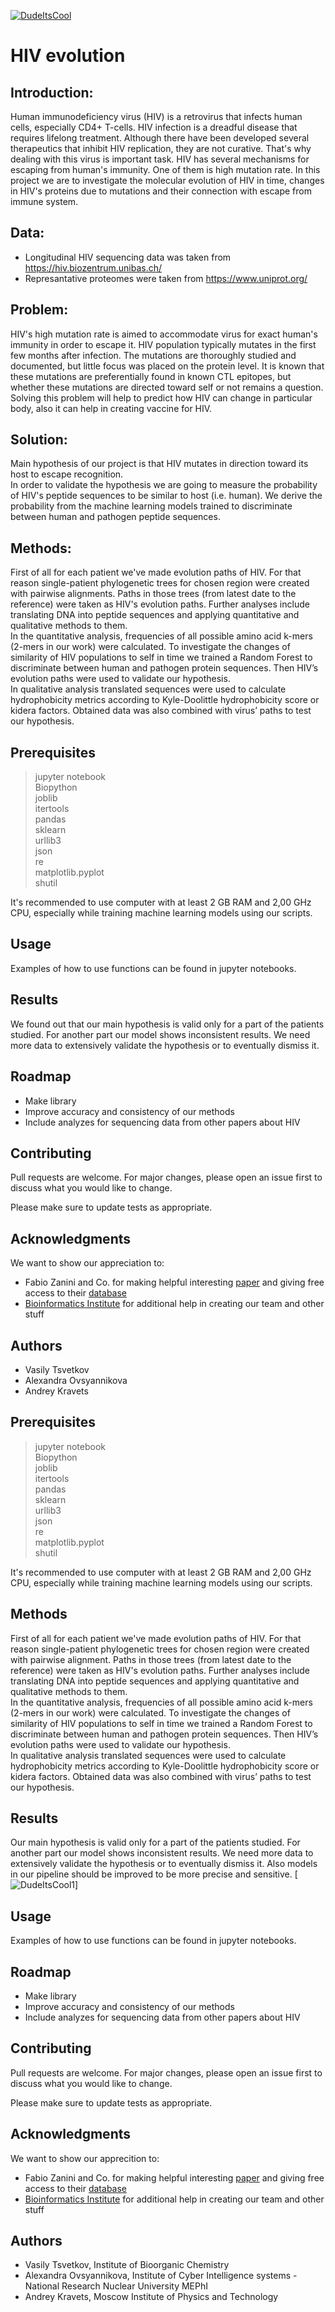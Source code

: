 [![DudeItsCool](https://static.tildacdn.com/tild6464-3064-4237-a433-383539613333/bi_logo.png)](https://bioinf.me/)

# HIV evolution

## Introduction:
Human immunodeficiency virus (HIV) is a retrovirus that infects human cells, especially CD4+ T-cells. HIV infection is a dreadful disease that requires lifelong treatment. Although there have been developed several therapeutics that inhibit HIV replication, they are not curative. That's why dealing with this virus is important task. HIV has several mechanisms for escaping from human's immunity. One of them is high mutation rate. In this project we are to investigate the molecular evolution of HIV in time, changes in HIV's proteins due to mutations and their connection with escape from immune system.

## Data:
* Longitudinal HIV sequencing data was taken from https://hiv.biozentrum.unibas.ch/  
* Represantative proteomes were taken from  https://www.uniprot.org/

## Problem:
HIV's high mutation rate is aimed to accommodate virus for exact human's immunity in order to escape it. HIV population typically mutates in the first few months after infection. The mutations are thoroughly studied and documented, but little focus was placed on the protein level. It is known that these mutations are preferentially found in known CTL epitopes, but whether these mutations are directed toward self or not remains a question. Solving this problem will help to predict how HIV can change in particular body, also it can help in creating vaccine for HIV.

## Solution:
Main hypothesis of our project is that HIV mutates in direction toward its host to escape recognition.  
In order to validate the hypothesis we are going to measure the probability of HIV's peptide sequences to be similar to host (i.e. human). We derive the probability from the machine learning models trained to discriminate between human and pathogen peptide sequences.

## Methods:
First of all for each patient we've made evolution paths of HIV. For that reason single-patient phylogenetic trees for chosen region were created with pairwise alignments. Paths in those trees (from latest date to the reference) were taken as HIV's evolution paths. Further analyses include translating DNA into peptide sequences and applying quantitative and qualitative methods to them.  
In the quantitative analysis, frequencies of all possible amino acid k-mers (2-mers in our work) were calculated. To investigate the changes of similarity of HIV populations to self in time we trained a Random Forest to discriminate between human and pathogen protein sequences. Then HIV’s evolution paths were used to validate our hypothesis.  
In qualitative analysis translated sequences were used to calculate hydrophobicity metrics according to Kyle-Doolittle hydrophobicity score or kidera factors. Obtained data was also combined with virus’ paths to test our hypothesis.  

## Prerequisites
> jupyter notebook   
> Biopython  
> joblib  
> itertools  
> pandas  
> sklearn  
> urllib3  
> json  
> re  
> matplotlib.pyplot  
> shutil  

It's recommended to use computer with at least 2 GB RAM and 2,00 GHz CPU, especially while training machine learning models using our scripts.

## Usage

Examples of how to use functions can be found in jupyter notebooks.

## Results

We found out that our main hypothesis is valid only for a part of the patients studied. For another part our model shows inconsistent results. We need more data to extensively validate the hypothesis or to eventually dismiss it.

## Roadmap

- Make library
- Improve accuracy and consistency of our methods
- Include analyzes for sequencing data from other papers about HIV

## Contributing
Pull requests are welcome. For major changes, please open an issue first to discuss what you would like to change.

Please make sure to update tests as appropriate.

## Acknowledgments
We want to show our appreciation to:
- Fabio Zanini and Co. for making helpful interesting [paper](https://elifesciences.org/articles/11282) and giving free access to their [database](https://hiv.biozentrum.unibas.ch)
- [Bioinformatics Institute](https://bioinf.me/en) for additional help in creating our team and other stuff

## Authors

- Vasily Tsvetkov
- Alexandra Ovsyannikova
- Andrey Kravets


## Prerequisites
> jupyter notebook   
> Biopython  
> joblib  
> itertools  
> pandas  
> sklearn  
> urllib3  
> json  
> re  
> matplotlib.pyplot  
> shutil  

It's recommended to use computer with at least 2 GB RAM and 2,00 GHz CPU, especially while training machine learning models using our scripts.

## Methods

First of all for each patient we've made evolution paths of HIV. For that reason single-patient phylogenetic trees for chosen region were created with pairwise alignment. Paths in those trees (from latest date to the reference) were taken as HIV's evolution paths. Further analyses include translating DNA into peptide sequences and applying quantitative and qualitative methods to them.  
In the quantitative analysis, frequencies of all possible amino acid k-mers (2-mers in our work) were calculated. To investigate the changes of similarity of HIV populations to self in time we trained a Random Forest to discriminate between human and pathogen protein sequences. Then HIV’s evolution paths were used to validate our hypothesis.  
In qualitative analysis translated sequences were used to calculate hydrophobicity metrics according to Kyle-Doolittle hydrophobicity score or kidera factors. Obtained data was also combined with virus’ paths to test our hypothesis.

## Results

Our main hypothesis is valid only for a part of the patients studied. For another part our model shows inconsistent results. We need more data to extensively validate the hypothesis or to eventually dismiss it. Also models in our pipeline should be improved to be more precise and sensitive.
[![DudeItsCool1](https://github.com/tsvvas/hiv_project/raw/dev_andrew_classification/results/frequency_2_mer_plot/2_mer_plot.png)]

## Usage

Examples of how to use functions can be found in jupyter notebooks.

## Roadmap

- Make library
- Improve accuracy and consistency of our methods
- Include analyzes for sequencing data from other papers about HIV

## Contributing
Pull requests are welcome. For major changes, please open an issue first to discuss what you would like to change.

Please make sure to update tests as appropriate.

## Acknowledgments
We want to show our apprecition to:
- Fabio Zanini and Co. for making helpful interesting [paper](https://elifesciences.org/articles/11282) and giving free access to their [database](https://hiv.biozentrum.unibas.ch)
- [Bioinformatics Institute](https://bioinf.me/en) for additional help in creating our team and other stuff

## Authors

- Vasily Tsvetkov, Institute of Bioorganic Chemistry
- Alexandra Ovsyannikova, Institute of Cyber Intelligence systems - National Research Nuclear University MEPhI
- Andrey Kravets, Moscow Institute of Physics and Technology
